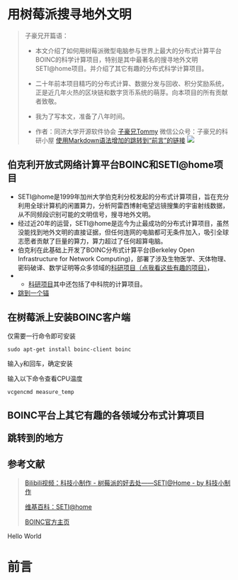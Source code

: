 # 用树莓派搜寻地外文明

> 子豪兄开篇语：
>
> - 本文介绍了如何用树莓派微型电脑参与世界上最大的分布式计算平台BOINC的科学计算项目，特别是其中最著名的搜寻地外文明SETI@home项目。并介绍了其它有趣的分布式科学计算项目。
>
> - 二十年前本项目精巧的分布式计算、数据分发与回收、积分奖励系统，正是近几年火热的区块链和数字货币系统的萌芽。向本项目的所有贡献者致敬。
> - 我为了写本文，准备了八年时间。
> - 作者：同济大学开源软件协会 [子豪兄Tommy](https://github.com/TommyZihao)  微信公众号：子豪兄的科研小屋
[使用Markdown语法增加的跳转到“前言”的链接](#前言) 
![](https://upload-images.jianshu.io/upload_images/13714448-47bffce99a5f5fb5.png?imageMogr2/auto-orient/strip%7CimageView2/2/w/1240)

## 伯克利开放式网络计算平台BOINC和SETI@home项目

- SETI@home是1999年加州大学伯克利分校发起的分布式计算项目，旨在充分利用全球计算机的闲置算力，分析阿雷西博射电望远镜搜集的宇宙射线数据，从不同频段识别可能的文明信号，搜寻地外文明。
- 经过近20年的运营，SETI@home是迄今为止最成功的分布式计算项目，虽然没能找到地外文明的直接证据，但任何连网的电脑都可无条件加入，吸引全球志愿者贡献了巨量的算力，算力超过了任何超算电脑。
- 伯克利在此基础上开发了BOINC分布式计算平台(Berkeley Open Infrastructure for Network Computing)，部署了涉及生物医学、天体物理、密码破译、数学证明等众多领域的[科研项目（点我看这些有趣的项目）](http://boinc.berkeley.edu/projects.php)，
- - [科研项目](#1)其中还包括了中科院的计算项目。
- [跳到一个锚](#jump)

## 在树莓派上安装BOINC客户端

仅需要一行命令即可安装

```shell
sudo apt-get install boinc-client boinc
```

输入`y`和回车，确定安装

输入以下命令查看CPU温度

```shell
vcgencmd measure_temp
```

<h2 id="1"> BOINC平台上其它有趣的各领域分布式计算项目



<span id="jump">跳转到的地方</span>

## 参考文献

> [Bilibili视频：科技小制作 - 树莓派的好去处——SETI@Home - by 科技小制作](https://www.bilibili.com/video/av9388526?from=search&seid=6157990192498395439)
>
> [维基百科：SETI@home](https://zh.wikipedia.org/wiki/SETI@home)
>
> [BOINC官方主页](https://boinc.berkeley.edu/)

<span id="jump">Hello World</span>
# 前言
